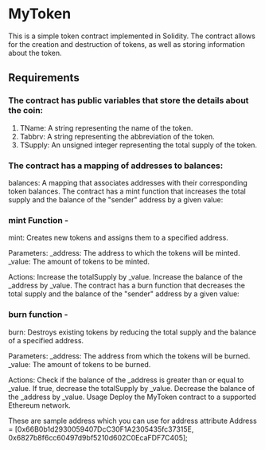 # MyToken
This is a simple token contract implemented in Solidity. The contract allows for the creation and destruction of tokens, as well as storing information about the token.

## Requirements
### The contract has public variables that store the details about the coin:
 1) TName: A string representing the name of the token.
 2) Tabbrv: A string representing the abbreviation of the token.
 3) TSupply: An unsigned integer representing the total supply of the token.

### The contract has a mapping of addresses to balances:
balances: A mapping that associates addresses with their corresponding token balances.
The contract has a mint function that increases the total supply and the balance of the "sender" address by a given value:

### mint Function -
mint: Creates new tokens and assigns them to a specified address.

Parameters:
_address: The address to which the tokens will be minted.
_value: The amount of tokens to be minted.

Actions:
Increase the totalSupply by _value.
Increase the balance of the _address by _value.
The contract has a burn function that decreases the total supply and the balance of the "sender" address by a given value:

### burn function -
burn: Destroys existing tokens by reducing the total supply and the balance of a specified address.

Parameters:
_address: The address from which the tokens will be burned.
_value: The amount of tokens to be burned.

Actions:
Check if the balance of the _address is greater than or equal to _value.
If true, decrease the totalSupply by _value.
Decrease the balance of the _address by _value.
Usage
Deploy the MyToken contract to a supported Ethereum network.

These are sample address which you can use for address attribute 
Address = [0x66B0b1d2930059407DcC30F1A2305435fc37315E, 0x6827b8f6cc60497d9bf5210d602C0EcaFDF7C405];


